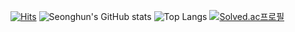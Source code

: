 [![Hits](https://hits.seeyoufarm.com/api/count/incr/badge.svg?url=https%3A%2F%2Fgithub.com%2Fgjbae1212%2Fhit-counter)](https://hits.seeyoufarm.com)
![Seonghun's GitHub stats](https://github-readme-stats.vercel.app/api?username=seonghun120614&show_icons=true&theme=radical)
![Top Langs](https://github-readme-stats.vercel.app/api/top-langs/?username=lemonfox)
[![Solved.ac프로필](http://mazassumnida.wtf/api/v2/generate_badge?boj={lemonfox})](https://solved.ac/{lemonfox})